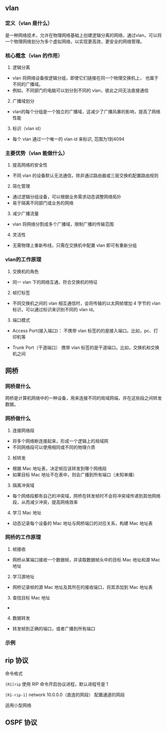 ## vlan
### 定义（vlan 是什么）
是一种网络技术，允许在物理网络基础上创建逻辑分离的网络，通过vlan，可以将一个物理网络划分为多个虚拟网络，以实现更高效，更安全的网络管理。

### 核心概念（vlan 的作用）
1. 逻辑分离
* vlan 将网络设备按逻辑分组，即使它们链接在同一个物理交换机上， 也属于不同的广播域。
* 例如，不同部门的电脑可以划分到不同的 vlan，彼此之间无法直接通信

2. 广播域划分
* vlan的每个分组是一个独立的广播域，这减少了广播风暴的影响，提高了网络性能

3. 标识（vlan id）
* 每个 vlan 通过一个唯一的 vlan id 来标识, 范围为1到4094

### 主要优势（vlan 能做什么）
1. 提高网络的安全性
* 不同 vlan 的设备默认无法通信，除非通过路由器或三层交换机配置路由规则

2. 简化管理
* 通过逻辑分组设备，可以根据业务需求动态调整网络拓扑
* 易于隔离不同部门或业务的网络

3. 减少广播流量
* vlan 将网络分割成多个广播域，限制广播的传输范围

4. 灵活性
* 无需物理上重新布线，只需在交换机中配置 vlan 即可有重新分组

### vlan的工作原理
1. 交换机的角色
* 同一 vlan 下的网络互通，符合交换机的特征

2. 帧打标签
* 不同交换机之间的 vlan 相互通信时，会将传输的以太网帧增加 4 字节的 vlan 标识，可以通过标识来识别不同的 vlan id。

3. 端口模式
* Access Port(接入端口)：
不携带 vlan 标签的的是接入端口。比如，pc、打印机等

* Trunk Port（干道端口）
携带 vlan 标签的是干道端口。比如，交换机和交换机之间


## 网桥
### 网桥是什么
网桥是计算机网络中的一种设备，用来连接不同的局域网端，并在这些段之间转发数据。

### 网桥做什么
1. 连接网络段
* 将多个网络断连接起来，形成一个逻辑上的局域网
* 不同网络段可以使用相同或不同的物理介质

2. 帧转发
* 根据 Mac 地址表，决定帧应该转发到哪个网络段
* 如果目标 Mac 地址不在表中，则会广播到所有端口（未知单播）

3. 隔离冲突域
* 每个网络段都有自己的冲突域，网桥在转发帧时不会将冲突域传递到其他网络段，从而减少冲突，提高网络效率

4. 学习 Mac 地址
* 动态记录每个设备的 Mac 地址与网桥端口的对应关系，构建 Mac 地址表

### 网桥的工作原理
1. 帧接收
* 网桥从某端口接收一个数据帧，并读取数据帧头中的目标 Mac 地址和源 Mac 地址

2. 学习源地址
* 网桥记录帧的源 Mac 地址及其所在的接收端口，将其添加到 Mac 地址表

3. 查找目标 Mac 地址
* 

4. 数据转发
* 转发帧到正确的端口，或者广播到所有端口

### 示例

## rip 协议
命令格式

`[R1]rip` 使用 RIP 命令开启协议进程，默认进程号是 1

`[R1-rip-1]` network 10.0.0.0（直连的网段） 配置通道的网段

适用小型网络

## OSPF 协议